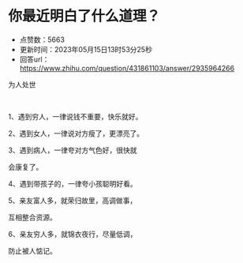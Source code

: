 # 你最近明白了什么道理？
- 点赞数：5663
- 更新时间：2023年05月15日13时53分25秒
- 回答url：https://www.zhihu.com/question/431861103/answer/2935964266
<body>
 <p data-pid="t3MB_VfA">为人处世</p>
 <p class="ztext-empty-paragraph"><br></p>
 <p data-pid="Y24FRoPA">1、遇到穷人，一律说钱不重要，快乐就好。</p>
 <p data-pid="pJAgLmJ_">2、遇到女人，一律说对方瘦了，更漂亮了。</p>
 <p data-pid="A1svL1WV">3、遇到病人，一律夸对方气色好，很快就</p>
 <p data-pid="8ug19IAS">会康复了。</p>
 <p data-pid="QeCh-AfQ">4、遇到带孩子的，一律夸小孩聪明好看。</p>
 <p data-pid="dcL_DGAn">5、亲友富人多，就荣归故里，高调做事，</p>
 <p data-pid="OlZTxxGU">互相整合资源。</p>
 <p data-pid="OnZRNX1W">6、亲友穷人多，就锦衣夜行，尽量低调，</p>
 <p data-pid="7D-OXojb">防止被人惦记。</p>
</body>